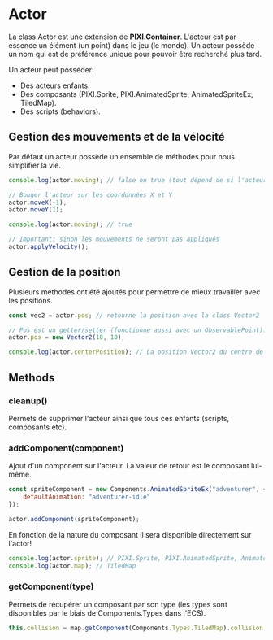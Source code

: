 # Actor

La class Actor est une extension de **PIXI.Container**. L'acteur est par essence un élément (un point) dans le jeu (le monde). Un acteur possède un nom qui est de préférence unique pour pouvoir être recherché plus tard.

Un acteur peut posséder:
- Des acteurs enfants.
- Des composants (PIXI.Sprite, PIXI.AnimatedSprite, AnimatedSpriteEx, TiledMap).
- Des scripts (behaviors).

## Gestion des mouvements et de la vélocité
Par défaut un acteur possède un ensemble de méthodes pour nous simplifier la vie.

```js
console.log(actor.moving); // false ou true (tout dépend de si l'acteur était en mouvement la frame précédente).

// Bouger l'acteur sur les coordonnées X et Y
actor.moveX(-1);
actor.moveY(1);

console.log(actor.moving); // true

// Important: sinon les mouvements ne seront pas appliqués
actor.applyVelocity();
```

## Gestion de la position
Plusieurs méthodes ont été ajoutés pour permettre de mieux travailler avec les positions.

```js
const vec2 = actor.pos; // retourne la position avec la class Vector2

// Pos est un getter/setter (fonctionne aussi avec un ObservablePoint).
actor.pos = new Vector2(10, 10);

console.log(actor.centerPosition); // La position Vector2 du centre de l'objet (si le pivot est en haut à gauche)
```

## Methods

### cleanup()
Permets de supprimer l'acteur ainsi que tous ces enfants (scripts, composants etc).

### addComponent(component)
Ajout d'un component sur l'acteur. La valeur de retour est le composant lui-même.

```js
const spriteComponent = new Components.AnimatedSpriteEx("adventurer", {
    defaultAnimation: "adventurer-idle"
});

actor.addComponent(spriteComponent);
```

En fonction de la nature du composant il sera disponible directement sur l'actor!

```js
console.log(actor.sprite); // PIXI.Sprite, PIXI.AnimatedSprite, AnimatedSpriteEx
console.log(actor.map); // TiledMap
```

### getComponent(type)
Permets de récupérer un composant par son type (les types sont disponibles par le biais de Components.Types dans l'ECS).

```js
this.collision = map.getComponent(Components.Types.TiledMap).collision;
```
